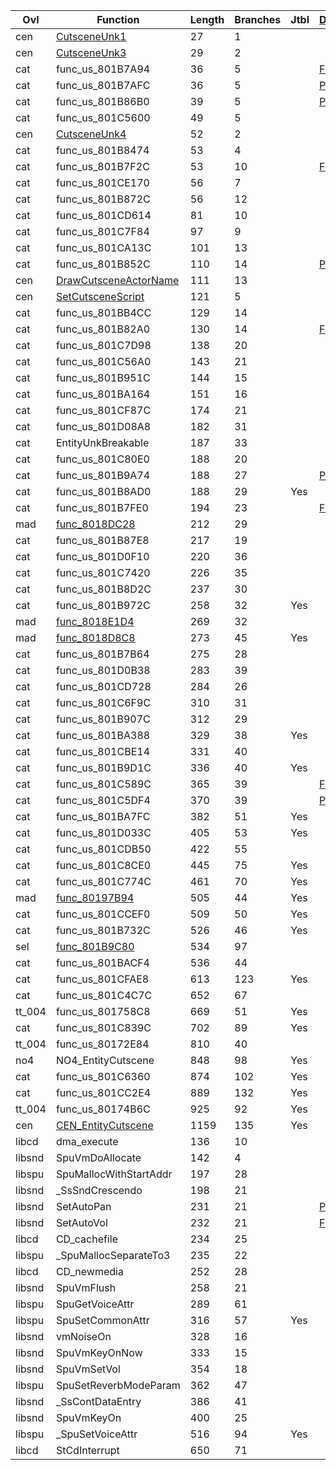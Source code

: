 | Ovl    | Function                                                                                                                                                 |   Length |   Branches | Jtbl   | [Duplicate](https://raw.githubusercontent.com/Xeeynamo/sotn-decomp/gh-duplicates/duplicates.txt)                     | WIP                             | %     |
|--------|----------------------------------------------------------------------------------------------------------------------------------------------------------|----------|------------|--------|----------------------------------------------------------------------------------------------------------------------|---------------------------------|-------|
| cen    | [CutsceneUnk1](https://raw.githubusercontent.com/Xeeynamo/sotn-decomp/gh-duplicates/gh-duplicates/function_calls/cen.CutsceneUnk1.svg)                   |       27 |          1 |        |                                                                                                                      |                                 |       |
| cen    | [CutsceneUnk3](https://raw.githubusercontent.com/Xeeynamo/sotn-decomp/gh-duplicates/gh-duplicates/function_calls/cen.CutsceneUnk3.svg)                   |       29 |          2 |        |                                                                                                                      |                                 |       |
| cat    | func_us_801B7A94                                                                                                                                         |       36 |          5 |        | [Full](https://raw.githubusercontent.com/Xeeynamo/sotn-decomp/gh-duplicates/duplicates.txt#:~:text=func_us_801B7A94) |                                 |       |
| cat    | func_us_801B7AFC                                                                                                                                         |       36 |          5 |        | [Part](https://raw.githubusercontent.com/Xeeynamo/sotn-decomp/gh-duplicates/duplicates.txt#:~:text=func_us_801B7AFC) |                                 |       |
| cat    | func_us_801B86B0                                                                                                                                         |       39 |          5 |        | [Part](https://raw.githubusercontent.com/Xeeynamo/sotn-decomp/gh-duplicates/duplicates.txt#:~:text=func_us_801B86B0) |                                 |       |
| cat    | func_us_801C5600                                                                                                                                         |       49 |          5 |        |                                                                                                                      |                                 |       |
| cen    | [CutsceneUnk4](https://raw.githubusercontent.com/Xeeynamo/sotn-decomp/gh-duplicates/gh-duplicates/function_calls/cen.CutsceneUnk4.svg)                   |       52 |          2 |        |                                                                                                                      |                                 |       |
| cat    | func_us_801B8474                                                                                                                                         |       53 |          4 |        |                                                                                                                      |                                 |       |
| cat    | func_us_801B7F2C                                                                                                                                         |       53 |         10 |        | [Full](https://raw.githubusercontent.com/Xeeynamo/sotn-decomp/gh-duplicates/duplicates.txt#:~:text=func_us_801B7F2C) |                                 |       |
| cat    | func_us_801CE170                                                                                                                                         |       56 |          7 |        |                                                                                                                      |                                 |       |
| cat    | func_us_801B872C                                                                                                                                         |       56 |         12 |        |                                                                                                                      |                                 |       |
| cat    | func_us_801CD614                                                                                                                                         |       81 |         10 |        |                                                                                                                      |                                 |       |
| cat    | func_us_801C7F84                                                                                                                                         |       97 |          9 |        |                                                                                                                      |                                 |       |
| cat    | func_us_801CA13C                                                                                                                                         |      101 |         13 |        |                                                                                                                      |                                 |       |
| cat    | func_us_801B852C                                                                                                                                         |      110 |         14 |        | [Part](https://raw.githubusercontent.com/Xeeynamo/sotn-decomp/gh-duplicates/duplicates.txt#:~:text=func_us_801B852C) |                                 |       |
| cen    | [DrawCutsceneActorName](https://raw.githubusercontent.com/Xeeynamo/sotn-decomp/gh-duplicates/gh-duplicates/function_calls/cen.DrawCutsceneActorName.svg) |      111 |         13 |        |                                                                                                                      |                                 |       |
| cen    | [SetCutsceneScript](https://raw.githubusercontent.com/Xeeynamo/sotn-decomp/gh-duplicates/gh-duplicates/function_calls/cen.SetCutsceneScript.svg)         |      121 |          5 |        |                                                                                                                      |                                 |       |
| cat    | func_us_801BB4CC                                                                                                                                         |      129 |         14 |        |                                                                                                                      |                                 |       |
| cat    | func_us_801B82A0                                                                                                                                         |      130 |         14 |        | [Full](https://raw.githubusercontent.com/Xeeynamo/sotn-decomp/gh-duplicates/duplicates.txt#:~:text=func_us_801B82A0) |                                 |       |
| cat    | func_us_801C7D98                                                                                                                                         |      138 |         20 |        |                                                                                                                      |                                 |       |
| cat    | func_us_801C56A0                                                                                                                                         |      143 |         21 |        |                                                                                                                      |                                 |       |
| cat    | func_us_801B951C                                                                                                                                         |      144 |         15 |        |                                                                                                                      |                                 |       |
| cat    | func_us_801BA164                                                                                                                                         |      151 |         16 |        |                                                                                                                      |                                 |       |
| cat    | func_us_801CF87C                                                                                                                                         |      174 |         21 |        |                                                                                                                      | https://decomp.me/scratch/uE3Bo | 1.0   |
| cat    | func_us_801D08A8                                                                                                                                         |      182 |         31 |        |                                                                                                                      |                                 |       |
| cat    | EntityUnkBreakable                                                                                                                                       |      187 |         33 |        |                                                                                                                      |                                 |       |
| cat    | func_us_801C80E0                                                                                                                                         |      188 |         20 |        |                                                                                                                      |                                 |       |
| cat    | func_us_801B9A74                                                                                                                                         |      188 |         27 |        | [Part](https://raw.githubusercontent.com/Xeeynamo/sotn-decomp/gh-duplicates/duplicates.txt#:~:text=func_us_801B9A74) |                                 |       |
| cat    | func_us_801B8AD0                                                                                                                                         |      188 |         29 | Yes    |                                                                                                                      |                                 |       |
| cat    | func_us_801B7FE0                                                                                                                                         |      194 |         23 |        | [Full](https://raw.githubusercontent.com/Xeeynamo/sotn-decomp/gh-duplicates/duplicates.txt#:~:text=func_us_801B7FE0) |                                 |       |
| mad    | [func_8018DC28](https://raw.githubusercontent.com/Xeeynamo/sotn-decomp/gh-duplicates/gh-duplicates/function_calls/mad.func_8018DC28.svg)                 |      212 |         29 |        |                                                                                                                      |                                 |       |
| cat    | func_us_801B87E8                                                                                                                                         |      217 |         19 |        |                                                                                                                      |                                 |       |
| cat    | func_us_801D0F10                                                                                                                                         |      220 |         36 |        |                                                                                                                      |                                 |       |
| cat    | func_us_801C7420                                                                                                                                         |      226 |         35 |        |                                                                                                                      |                                 |       |
| cat    | func_us_801B8D2C                                                                                                                                         |      237 |         30 |        |                                                                                                                      |                                 |       |
| cat    | func_us_801B972C                                                                                                                                         |      258 |         32 | Yes    |                                                                                                                      |                                 |       |
| mad    | [func_8018E1D4](https://raw.githubusercontent.com/Xeeynamo/sotn-decomp/gh-duplicates/gh-duplicates/function_calls/mad.func_8018E1D4.svg)                 |      269 |         32 |        |                                                                                                                      | https://decomp.me/scratch/44NLa | 0.99  |
| mad    | [func_8018D8C8](https://raw.githubusercontent.com/Xeeynamo/sotn-decomp/gh-duplicates/gh-duplicates/function_calls/mad.func_8018D8C8.svg)                 |      273 |         45 | Yes    |                                                                                                                      | https://decomp.me/scratch/HlnOn | 0.931 |
| cat    | func_us_801B7B64                                                                                                                                         |      275 |         28 |        |                                                                                                                      |                                 |       |
| cat    | func_us_801D0B38                                                                                                                                         |      283 |         39 |        |                                                                                                                      |                                 |       |
| cat    | func_us_801CD728                                                                                                                                         |      284 |         26 |        |                                                                                                                      |                                 |       |
| cat    | func_us_801C6F9C                                                                                                                                         |      310 |         31 |        |                                                                                                                      |                                 |       |
| cat    | func_us_801B907C                                                                                                                                         |      312 |         29 |        |                                                                                                                      |                                 |       |
| cat    | func_us_801BA388                                                                                                                                         |      329 |         38 | Yes    |                                                                                                                      |                                 |       |
| cat    | func_us_801CBE14                                                                                                                                         |      331 |         40 |        |                                                                                                                      |                                 |       |
| cat    | func_us_801B9D1C                                                                                                                                         |      336 |         40 | Yes    |                                                                                                                      |                                 |       |
| cat    | func_us_801C589C                                                                                                                                         |      365 |         39 |        | [Full](https://raw.githubusercontent.com/Xeeynamo/sotn-decomp/gh-duplicates/duplicates.txt#:~:text=func_us_801C589C) |                                 |       |
| cat    | func_us_801C5DF4                                                                                                                                         |      370 |         39 |        | [Part](https://raw.githubusercontent.com/Xeeynamo/sotn-decomp/gh-duplicates/duplicates.txt#:~:text=func_us_801C5DF4) |                                 |       |
| cat    | func_us_801BA7FC                                                                                                                                         |      382 |         51 | Yes    |                                                                                                                      |                                 |       |
| cat    | func_us_801D033C                                                                                                                                         |      405 |         53 | Yes    |                                                                                                                      |                                 |       |
| cat    | func_us_801CDB50                                                                                                                                         |      422 |         55 |        |                                                                                                                      |                                 |       |
| cat    | func_us_801C8CE0                                                                                                                                         |      445 |         75 | Yes    |                                                                                                                      |                                 |       |
| cat    | func_us_801C774C                                                                                                                                         |      461 |         70 | Yes    |                                                                                                                      |                                 |       |
| mad    | [func_80197B94](https://raw.githubusercontent.com/Xeeynamo/sotn-decomp/gh-duplicates/gh-duplicates/function_calls/mad.func_80197B94.svg)                 |      505 |         44 | Yes    |                                                                                                                      | https://decomp.me/scratch/rg2V6 | 0.872 |
| cat    | func_us_801CCEF0                                                                                                                                         |      509 |         50 | Yes    |                                                                                                                      |                                 |       |
| cat    | func_us_801B732C                                                                                                                                         |      526 |         46 | Yes    |                                                                                                                      |                                 |       |
| sel    | [func_801B9C80](https://raw.githubusercontent.com/Xeeynamo/sotn-decomp/gh-duplicates/gh-duplicates/function_calls/sel.func_801B9C80.svg)                 |      534 |         97 |        |                                                                                                                      | https://decomp.me/scratch/EX5Z5 | 0.989 |
| cat    | func_us_801BACF4                                                                                                                                         |      536 |         44 |        |                                                                                                                      |                                 |       |
| cat    | func_us_801CFAE8                                                                                                                                         |      613 |        123 | Yes    |                                                                                                                      |                                 |       |
| cat    | func_us_801C4C7C                                                                                                                                         |      652 |         67 |        |                                                                                                                      |                                 |       |
| tt_004 | func_us_801758C8                                                                                                                                         |      669 |         51 | Yes    |                                                                                                                      | https://decomp.me/scratch/hfTvT | 0.975 |
| cat    | func_us_801C839C                                                                                                                                         |      702 |         89 | Yes    |                                                                                                                      |                                 |       |
| tt_004 | func_us_80172E84                                                                                                                                         |      810 |         40 |        |                                                                                                                      | https://decomp.me/scratch/H9tSu | 0.947 |
| no4    | NO4_EntityCutscene                                                                                                                                       |      848 |         98 | Yes    |                                                                                                                      | https://decomp.me/scratch/WoDh2 | 0.996 |
| cat    | func_us_801C6360                                                                                                                                         |      874 |        102 | Yes    |                                                                                                                      |                                 |       |
| cat    | func_us_801CC2E4                                                                                                                                         |      889 |        132 | Yes    |                                                                                                                      |                                 |       |
| tt_004 | func_us_80174B6C                                                                                                                                         |      925 |         92 | Yes    |                                                                                                                      | https://decomp.me/scratch/mm3YA | 0.997 |
| cen    | [CEN_EntityCutscene](https://raw.githubusercontent.com/Xeeynamo/sotn-decomp/gh-duplicates/gh-duplicates/function_calls/cen.CEN_EntityCutscene.svg)       |     1159 |        135 | Yes    |                                                                                                                      |                                 |       |
| libcd  | dma_execute                                                                                                                                              |      136 |         10 |        |                                                                                                                      | https://decomp.me/scratch/24o2H | 0.667 |
| libsnd | SpuVmDoAllocate                                                                                                                                          |      142 |          4 |        |                                                                                                                      |                                 |       |
| libspu | SpuMallocWithStartAddr                                                                                                                                   |      197 |         28 |        |                                                                                                                      | https://decomp.me/scratch/Cjpjy | 1.0   |
| libsnd | _SsSndCrescendo                                                                                                                                          |      198 |         21 |        |                                                                                                                      | https://decomp.me/scratch/gQV6M | 0.915 |
| libsnd | SetAutoPan                                                                                                                                               |      231 |         21 |        | [Part](https://raw.githubusercontent.com/Xeeynamo/sotn-decomp/gh-duplicates/duplicates.txt#:~:text=SetAutoPan)       | https://decomp.me/scratch/UNz8o | 0.985 |
| libsnd | SetAutoVol                                                                                                                                               |      232 |         21 |        | [Full](https://raw.githubusercontent.com/Xeeynamo/sotn-decomp/gh-duplicates/duplicates.txt#:~:text=SetAutoVol)       | https://decomp.me/scratch/ght6l | 0.997 |
| libcd  | CD_cachefile                                                                                                                                             |      234 |         25 |        |                                                                                                                      |                                 |       |
| libspu | _SpuMallocSeparateTo3                                                                                                                                    |      235 |         22 |        |                                                                                                                      | https://decomp.me/scratch/ldlqn | 1.0   |
| libcd  | CD_newmedia                                                                                                                                              |      252 |         28 |        |                                                                                                                      | https://decomp.me/scratch/0c0QA | 0.736 |
| libsnd | SpuVmFlush                                                                                                                                               |      258 |         21 |        |                                                                                                                      | https://decomp.me/scratch/H3WGD | 0.996 |
| libspu | SpuGetVoiceAttr                                                                                                                                          |      289 |         61 |        |                                                                                                                      | https://decomp.me/scratch/Mcjwq | 1.0   |
| libspu | SpuSetCommonAttr                                                                                                                                         |      316 |         57 | Yes    |                                                                                                                      | https://decomp.me/scratch/M3gZL | 1.0   |
| libsnd | vmNoiseOn                                                                                                                                                |      328 |         16 |        |                                                                                                                      | https://decomp.me/scratch/jB9z1 | 0.88  |
| libsnd | SpuVmKeyOnNow                                                                                                                                            |      333 |         15 |        |                                                                                                                      | https://decomp.me/scratch/rM9g2 | 0.991 |
| libsnd | SpuVmSetVol                                                                                                                                              |      354 |         18 |        |                                                                                                                      | https://decomp.me/scratch/OtJtH | 0.867 |
| libspu | SpuSetReverbModeParam                                                                                                                                    |      362 |         47 |        |                                                                                                                      | https://decomp.me/scratch/N3GfD | 0.85  |
| libsnd | _SsContDataEntry                                                                                                                                         |      386 |         41 |        |                                                                                                                      | https://decomp.me/scratch/NFBGa | 0.919 |
| libsnd | SpuVmKeyOn                                                                                                                                               |      400 |         25 |        |                                                                                                                      | https://decomp.me/scratch/8SMQ8 | 0.835 |
| libspu | _SpuSetVoiceAttr                                                                                                                                         |      516 |         94 | Yes    |                                                                                                                      | https://decomp.me/scratch/L2gIf | 0.823 |
| libcd  | StCdInterrupt                                                                                                                                            |      650 |         71 |        |                                                                                                                      | https://decomp.me/scratch/1k0K8 | 0.92  |

